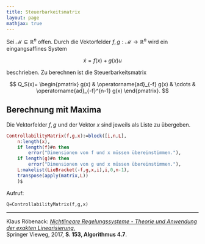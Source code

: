 ```yaml
---
title: Steuerbarkeitsmatrix
layout: page
mathjax: true
---
```


Sei $\mathcal{M}\subseteq\mathbb{R}^n$ offen. 
Durch die Vektorfelder $f,g:\mathcal{M}\to\mathbb{R}^n$ wird ein eingangsaffines System

$$
 \dot{x}=f(x)+g(x)u
$$

beschrieben. Zu berechnen ist die Steuerbarkeitsmatrix

$$
 Q_S(x)=
 \begin{pmatrix}
  g(x) &
  \operatorname{ad}_{-f} g(x) &
  \cdots &
  \operatorname{ad}_{-f}^{n-1} g(x)
 \end{pmatrix}.
$$

## Berechnung mit Maxima

Die Vektorfelder $f,g$ und der Vektor $x$ sind jeweils als Liste zu übergeben.

```maxima
ControllabilityMatrix(f,g,x):=block([i,n,L],
    n:length(x),
    if length(f)#n then
        error("Dimensionen von f und x müssen übereinstimmen."),
    if length(g)#n then
        error("Dimensionen von g und x müssen übereinstimmen."),
    L:makelist(LieBracket(-f,g,x,i),i,0,n-1),
    transpose(apply(matrix,L))
    )$
```

Aufruf:

```
Q=ControllabilityMatrix(f,g,x)
```

---

Klaus Röbenack:
[*Nichtlineare Regelungssysteme - Theorie und Anwendung der exakten Linearisierung.*](https://link.springer.com/book/10.1007/978-3-662-44091-9)   
Springer Vieweg, 2017, **S. 153, Algorithmus 4.7**.